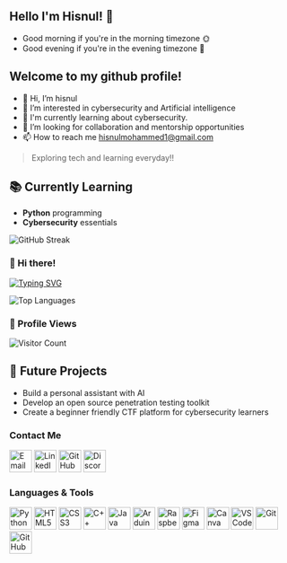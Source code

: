 

## Hello I'm Hisnul! 👋
- Good morning if you're in the morning timezone 🌞
- Good evening if you're in the evening timezone 🌙

## Welcome to my github profile!

- 👋 Hi, I’m hisnul
- 👀 I’m interested in cybersecurity and Artificial intelligence 
- 🌱 I'm currently learning about cybersecurity.
- 💞️ I’m looking for collaboration and mentorship opportunities
- 📫 How to reach me hisnulmohammed1@gmail.com


> Exploring tech and learning everyday!!


## 📚 Currently Learning 
- **Python** programming 
- **Cybersecurity** essentials


![GitHub Streak](https://github-readme-streak-stats.herokuapp.com/?user=hisn00&theme=radical)



### 👋 Hi there!  
[![Typing SVG](https://readme-typing-svg.herokuapp.com?font=Fira+Code&color=%23F75C7E&size=22&center=true&vCenter=true&width=600&lines=Cybersecurity+Beginner;Aspiring+Ethical+Hacker;Learning+Pentesting+%26+CTFs;Exploring+Cyber+Security+Fundamentals)](https://git.io/typing-svg)



![Top Languages](https://github-readme-stats.vercel.app/api/top-langs/?username=hisn00&layout=compact&theme=radical)


### 👀 Profile Views  
![Visitor Count](https://komarev.com/ghpvc/?username=hisn00&color=blue)

## 🚀 Future Projects
- Build a personal assistant with AI  
- Develop an open source penetration testing toolkit  
- Create a beginner friendly CTF platform for cybersecurity learners


### Contact Me

<a href="mailto:hisnulmohammed1@gmail.com"><img src="https://img.icons8.com/color/50/000000/gmail.png" alt="Email" width="40" height="40"/></a>
<a href="https://www.linkedin.com/in/hisnul-mohammed-903a1831b?utm_source=share&utm_campaign=share_via&utm_content=profile&utm_medium=android_app"><img src="https://img.icons8.com/color/50/000000/linkedin.png" alt="LinkedIn" width="40" height="40"/></a>
<a href="https://quira.sh?utm_source=widgets&utm_campaign=hisn00"><img src="https://img.icons8.com/color/50/000000/github.png" alt="GitHub" width="40" height="40"/></a>
<a href="https://discord.com/users/hisnul._77601"><img src="https://img.icons8.com/color/50/000000/discord.png" alt="Discord" width="40" height="40"/></a>


### Languages & Tools

<img src="https://cdn.jsdelivr.net/gh/devicons/devicon/icons/python/python-original.svg" alt="Python" width="40" height="40"/> <img src="https://cdn.jsdelivr.net/gh/devicons/devicon/icons/html5/html5-original.svg" alt="HTML5" width="40" height="40"/> <img src="https://cdn.jsdelivr.net/gh/devicons/devicon/icons/css3/css3-original.svg" alt="CSS3" width="40" height="40"/> <img src="https://cdn.jsdelivr.net/gh/devicons/devicon/icons/cplusplus/cplusplus-original.svg" alt="C++" width="40" height="40"/> <img src="https://cdn.jsdelivr.net/gh/devicons/devicon/icons/java/java-original.svg" alt="Java" width="40" height="40"/> <img src="https://cdn.jsdelivr.net/gh/devicons/devicon/icons/arduino/arduino-original.svg" alt="Arduino" width="40" height="40"/> <img src="https://cdn.jsdelivr.net/gh/devicons/devicon/icons/raspberrypi/raspberrypi-original.svg" alt="Raspberry Pi" width="40" height="40"/> <img src="https://cdn.jsdelivr.net/gh/devicons/devicon/icons/figma/figma-original.svg" alt="Figma" width="40" height="40"/> <img src="https://cdn.jsdelivr.net/gh/devicons/devicon/icons/canva/canva-original.svg" alt="Canva" width="40" height="40"/> <img src="https://cdn.jsdelivr.net/gh/devicons/devicon/icons/vscode/vscode-original.svg" alt="VS Code" width="40" height="40"/> <img src="https://cdn.jsdelivr.net/gh/devicons/devicon/icons/git/git-original.svg" alt="Git" width="40" height="40"/> <img src="https://cdn.jsdelivr.net/gh/devicons/devicon/icons/github/github-original.svg" alt="GitHub" width="40" height="40"/> 